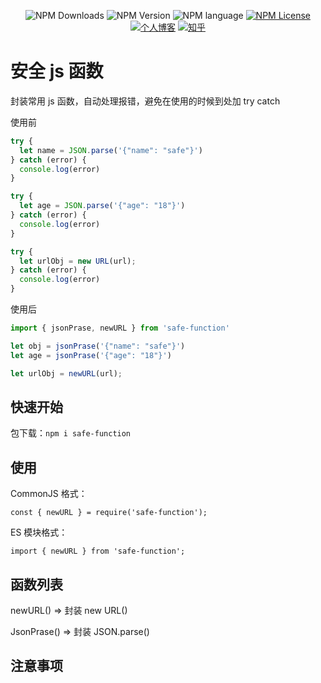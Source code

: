 <p align="center">
  <img alt="NPM Downloads" src="https://img.shields.io/npm/d18m/safe-function">
  <img alt="NPM Version" src="https://img.shields.io/npm/v/safe-function">
  <img alt="NPM language" src="https://img.shields.io/badge/language-js-orange.svg">
  <a href="https://github.com/cjm0/safe-function/blob/main/LICENSE"><img alt="NPM License" src="https://img.shields.io/npm/l/safe-function"></a>
  <a href="https://cjm0.github.io/blog/page/list/"><img alt="个人博客" src="https://img.shields.io/badge/blog-@前端一锅煮-blue.svg"></a>
  <a href="https://www.zhihu.com/people/qian-duan-yiguo-zhu"><img alt="知乎" src="https://img.shields.io/badge/知乎-@前端一锅煮-blue.svg"></a>
</p>

# 安全 js 函数

封装常用 js 函数，自动处理报错，避免在使用的时候到处加 try catch

使用前 
```js
try {
  let name = JSON.parse('{"name": "safe"}')
} catch (error) {
  console.log(error)
}

try {
  let age = JSON.parse('{"age": "18"}')
} catch (error) {
  console.log(error)
}

try {
  let urlObj = new URL(url);
} catch (error) {
  console.log(error)
}
```

使用后
```js
import { jsonPrase, newURL } from 'safe-function'

let obj = jsonPrase('{"name": "safe"}')
let age = jsonPrase('{"age": "18"}')

let urlObj = newURL(url);
```

## 快速开始

包下载：`npm i safe-function`

## 使用

CommonJS 格式：

`const { newURL } = require('safe-function');`

ES 模块格式：

`import { newURL } from 'safe-function';`

## 函数列表

newURL() => 封装 new URL()

JsonPrase() => 封装 JSON.parse()

## 注意事项

